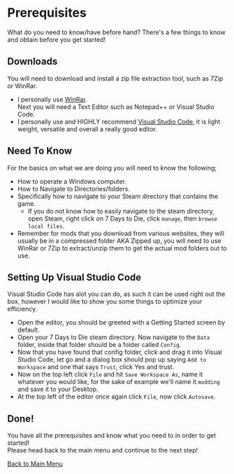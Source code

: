 # Prerequisites
What do you need to know/have before hand?
There's a few things to know and obtain before you get started!
## Downloads
You will need to download and install a zip file extraction tool, such as 7Zip or WinRar.
+ I personally use [WinRar](https://www.win-rar.com/fileadmin/winrar-versions/winrar/th/winrar-x64-602.exe).    
Next you will need a Text Editor such as Notepad++ or Visual Studio Code.
+ I personally use and HIGHLY recommend [Visual Studio Code](https://code.visualstudio.com/docs/?dv=win), it is light weight, versatile and overall a really good editor.
## Need To Know
For the basics on what we are doing you will need to know the following;   
+ How to operate a Windows computer.
+ How to Navigate to Directories/folders.
+ Specifically how to navigate to your Steam directory that contains the game.
  + If you do not know how to easily navigate to the steam directory, open Steam, right click on 7 Days to Die, click `manage`, then `browse local files`.
+ Remember for mods that you download from various websites, they will usually be in a compressed folder AKA Zipped up, you will need to use WinRar or 7Zip to extract/unzip them to get the actual mod folders out to use.
## Setting Up Visual Studio Code
Visual Studio Code has alot you can do, as such it can be used right out the box, however I would like to show you some things to optimize your efficiency.
+ Open the editor, you should be greeted with a Getting Started screen by default.
+ Open your 7 Days to Die steam directory. Now navigate to the `Data` folder, inside that folder should be a folder called `Config`.
+ Now that you have found that config folder, click and drag it into Visual Studio Code, let go and a dialog box should pop up saying `Add to Workspace` and one that says `Trust`, click Yes and trust.
+ Now on the top left click `File` and hit `Save Workspace As`, name it whatever you would like, for the sake of example we'll name it `modding` and save it to your Desktop.
+ At the top left of the editor once again click `File`, now click `Autosave`.
## Done!
You have all the prerequisites and know what you need to in order to get started!   
Please head back to the main menu and continue to the next step!

[Back to Main Menu](../../main/README.md)